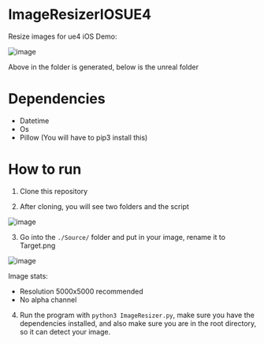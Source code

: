 # ImageResizerIOSUE4
Resize images for ue4 iOS
Demo:

![image](https://user-images.githubusercontent.com/50122069/111879850-91cdcb80-897e-11eb-92c6-fc48f407d9f1.png)

Above in the folder is generated, below is the unreal folder

# Dependencies

- Datetime
- Os
- Pillow (You will have to pip3 install this)

# How to run

1. Clone this repository

2. After cloning, you will see two folders and the script

![image](https://user-images.githubusercontent.com/50122069/111879902-d22d4980-897e-11eb-9ad9-6b326b9cfbd5.png)

3. Go into the `./Source/` folder and put in your image, rename it to Target.png

![image](https://user-images.githubusercontent.com/50122069/111879914-deb1a200-897e-11eb-842c-6ab9284a893e.png)

Image stats:
- Resolution 5000x5000 recommended
- No alpha channel

4. Run the program with `python3 ImageResizer.py`, make sure you have the dependencies installed, and also make sure you are in the root directory, so it can detect your image.

